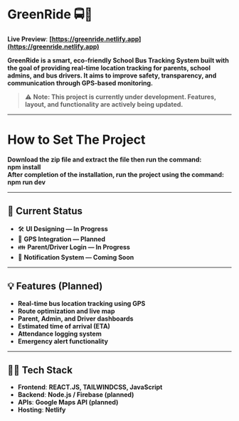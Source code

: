 # **GreenRide 🚍🌱**

**Live Preview**: **[https://greenride.netlify.app](https://greenride.netlify.app)**

**GreenRide is a smart, eco-friendly School Bus Tracking System built with the goal of providing real-time location tracking for parents, school admins, and bus drivers. It aims to improve safety, transparency, and communication through GPS-based monitoring.**

> ⚠️ **Note: This project is currently under development. Features, layout, and functionality are actively being updated.**

---

# **How to Set The Project**

**Download the zip file and extract the file then run the command:**  
**npm install**  
**After completion of the installation, run the project using the command:**  
**npm run dev**

---

## **🚧 Current Status**

- 🛠 **UI Designing — In Progress**
- 📍 **GPS Integration — Planned**
- 👪 **Parent/Driver Login — In Progress**
- 🔔 **Notification System — Coming Soon**

---

## **💡 Features (Planned)**

- **Real-time bus location tracking using GPS**
- **Route optimization and live map**
- **Parent, Admin, and Driver dashboards**
- **Estimated time of arrival (ETA)**
- **Attendance logging system**
- **Emergency alert functionality**

---

## **🧑‍💻 Tech Stack**

- **Frontend**: **REACT.JS, TAILWINDCSS, JavaScript**
- **Backend**: **Node.js / Firebase (planned)**
- **APIs**: **Google Maps API (planned)**
- **Hosting**: **Netlify**
